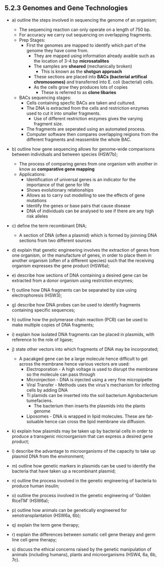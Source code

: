 5.2.3 Genomes and Gene Technologies
---

* a) outline the steps involved in sequencing the genome of an organism;
	* The sequencing reaction can only operate on a length of 750 bp.
	* For accuracy we carry out sequencing on overlapping fragments.
	* Prep Stages:
		* First the genomes are mapped to identify which part of the genome they have come from.
			* They are mapped using information already avaible such as the location of 3-4 bp __microsatalites__
			* The samples are __sheared__ (mechanically broken)
				* This is known as the __shotgun approach__
			* These sections are placed into __BACs (bacterial artifical chromosomes)__	and transferred into E. coli (bacterial) cells.
			* As the cells grow they produces lots of copies
				* These is referred to as __clone libaries__
	* BACs sequencing stages:
		* Cells containing specfic BACs are taken and cultured.
		* The DNA is extracted from the cells and restriction enzymes used to cut it into smaller fragments.
			* Use of different restriction enzymes gives the varying fragment size.
		* The fragments are seperated using an automated process.
		* Computer software then compares overlapping reigions from the different fragments and reassemble the whole BAC.

* b) outline how gene sequencing allows for genome-wide comparisons between individuals and between species (HSW7b);
	* The process of comparing genes from one organism with another in know as __comparative gene mapping__
	* Applications:
		* Identification of universal genes is an indicator for the importance of that gene for life
		* Shows evolutionary relationships
		* Allows as to carry out modelling to see the effects of gene mutations
		* Identify the genes or base pairs that cause disease
		* DNA of individuals can be analysed to see if there are any high risk alleles

* c) define the term recombinant DNA;
	* A section of DNA (often a plasmid) which is formed by joinning DNA sections from two different sources

* d) explain that genetic engineering involves the extraction of genes from one organism, or the manufacture of genes, in order to place them in another organism (often of a different species) such that the receiving organism expresses the gene product (HSW6a);

* e) describe how sections of DNA containing a desired gene can be extracted from a donor organism using restriction enzymes;

* f) outline how DNA fragments can be separated by size using electrophoresis (HSW3);

* g) describe how DNA probes can be used to identify fragments containing specific sequences;

* h) outline how the polymerase chain reaction (PCR) can be used to make multiple copies of DNA fragments;

* i) explain how isolated DNA fragments can be placed in plasmids, with reference to the role of ligase;

* j) state other vectors into which fragments of DNA may be incorporated;
	* A pacakged gene can be a large molecule hence difficult to get across the membrane hence various vectors are used:
		* Electroporation - A high voltage is used to disrupt the membrane so the molecule can pass through
		* Microinjection - DNA is injected using a very fine micropipette
		* Viral Transfer - Methods uses the virus's mechanism for infecting cells by adding DNA
		* Ti plamids can be inserted into the soil bacterium Agrobacterium tumefaciens.
			* The bacterium then inserts the plasmids into the plants genome
		* Liposomes - DNA is wrapped in lipid molecules. These are fat-soluable hence can cross the lipid membrane via diffusion.

* k) explain how plasmids may be taken up by bacterial cells in order to produce a transgenic microorganism that can express a desired gene product;

* l) describe the advantage to microorganisms of the capacity to take up plasmid DNA from the environment;

* m) outline how genetic markers in plasmids can be used to identify the bacteria that have taken up a recombinant plasmid;

* n) outline the process involved in the genetic engineering of bacteria to produce human insulin;

* o) outline the process involved in the genetic engineering of ‘Golden RiceTM’ (HSW6a);

* p) outline how animals can be genetically engineered for xenotransplantation (HSW6a, 6b);

* q) explain the term gene therapy;

* r) explain the differences between somatic cell gene therapy and germ line cell gene therapy;

* s) discuss the ethical concerns raised by the genetic manipulation of animals (including humans), plants and microorganisms (HSW4, 6a, 6b, 7c).

